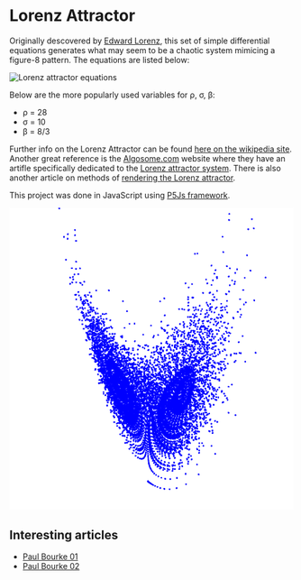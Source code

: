 # Lorenz Attractor 

Originally descovered by [Edward Lorenz](https://en.wikipedia.org/wiki/Edward_Norton_Lorenz), this set of simple differential equations generates what may seem to be a chaotic system mimicing a figure-8 pattern. The equations are listed below:

![Lorenz attractor equations](https://wikimedia.org/api/rest_v1/media/math/render/svg/7928004d58943529a7be774575a62ca436a82a7f)

Below are the more popularly used variables for ρ, σ, β:
 - ρ = 28 
 - σ = 10 
 - β = 8/3

Further info on the Lorenz Attractor can be found [here on the wikipedia site](https://en.wikipedia.org/wiki/Lorenz_system). Another great reference is the [Algosome.com](https://www.algosome.com/) website where they have an artifle specifically dedicated to the [Lorenz attractor system](https://www.algosome.com/articles/lorenz-attractor-programming-code.html). There is also another article on methods of [rendering the Lorenz attractor](https://www.algosome.com/articles/render-lorenz-attractor.html).

This project was done in JavaScript using [P5Js framework](https://p5js.org/).

![](https://github.com/Crashnorun/Coding_Sketchbook/blob/master/P5/Lorenz_Attractor/Images/Image_01.png)

## Interesting articles
- [Paul Bourke 01](http://paulbourke.net/fractals/lorenz/)
- [Paul Bourke 02](http://paulbourke.net/fractals/)
